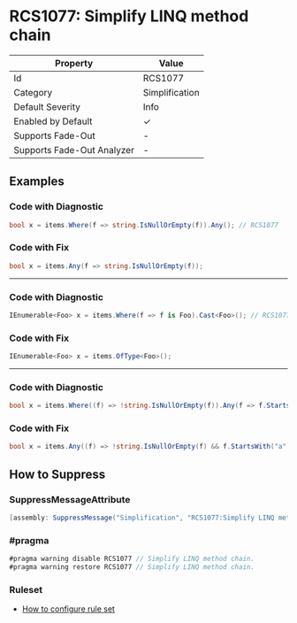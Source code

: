 # RCS1077: Simplify LINQ method chain

| Property                    | Value          |
| --------------------------- | -------------- |
| Id                          | RCS1077        |
| Category                    | Simplification |
| Default Severity            | Info           |
| Enabled by Default          | &#x2713;       |
| Supports Fade\-Out          | -              |
| Supports Fade\-Out Analyzer | -              |

## Examples

### Code with Diagnostic

```csharp
bool x = items.Where(f => string.IsNullOrEmpty(f)).Any(); // RCS1077
```

### Code with Fix

```csharp
bool x = items.Any(f => string.IsNullOrEmpty(f));
```

- - -
### Code with Diagnostic

```csharp
IEnumerable<Foo> x = items.Where(f => f is Foo).Cast<Foo>(); // RCS1077
```

### Code with Fix

```csharp
IEnumerable<Foo> x = items.OfType<Foo>();
```

- - -
### Code with Diagnostic

```csharp
bool x = items.Where((f) => !string.IsNullOrEmpty(f)).Any(f => f.StartsWith("a")); // RCS1077
```

### Code with Fix

```csharp
bool x = items.Any((f) => !string.IsNullOrEmpty(f) && f.StartsWith("a"));
```

## How to Suppress

### SuppressMessageAttribute

```csharp
[assembly: SuppressMessage("Simplification", "RCS1077:Simplify LINQ method chain.", Justification = "<Pending>")]
```

### \#pragma

```csharp
#pragma warning disable RCS1077 // Simplify LINQ method chain.
#pragma warning restore RCS1077 // Simplify LINQ method chain.
```

### Ruleset

* [How to configure rule set](../HowToConfigureAnalyzers.md)
